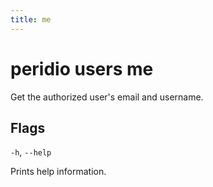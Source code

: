 ```yaml
---
title: me
---
```


# peridio users me

Get the authorized user's email and username.

## Flags

`-h`, `--help`

Prints help information.
